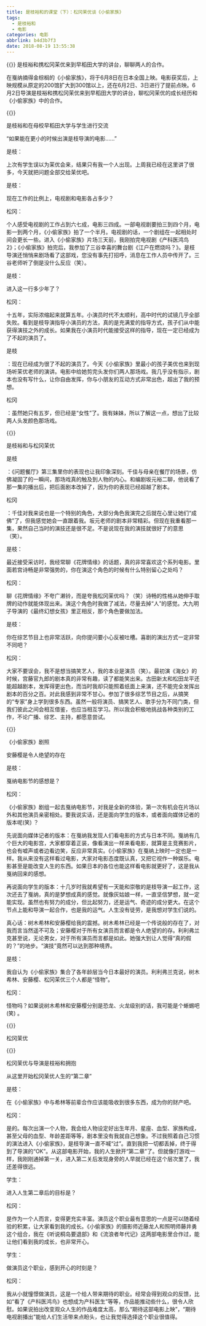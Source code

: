 ```yaml
---
title: 是枝裕和的课堂（下）：松冈茉优谈《小偷家族》
tags:
  - 是枝裕和
  - 电影
categories: 电影
abbrlink: b4d3b7f3
date: 2018-08-19 13:55:38
---
```

{{<img src="https://ss1.baidu.com/6ONXsjip0QIZ8tyhnq/it/u=3564758500,1196827338&fm=173&app=25&f=JPEG?w=600&h=399&s=F7121FC3665215D68E30712203003010" alt="">}}
是枝裕和携松冈茉优来到早稻田大学的讲台，聊聊两人的合作。

在戛纳摘得金棕榈的《小偷家族》，将于6月8日在日本全国上映。电影获奖后，上映规模从原定的200馆扩大到300馆以上，还在6月2日、3日进行了提前点映。6月2日导演是枝裕和携松冈茉优来到早稻田大学的讲台，聊松冈茉优的成长经历和《小偷家族》中的合作。

{{<img src="https://ss0.baidu.com/6ONWsjip0QIZ8tyhnq/it/u=2756746647,756669809&fm=173&app=25&f=JPEG?w=600&h=446&s=63B019C52E7304885191A13A0300E052" alt="">}}

是枝裕和在母校早稻田大学与学生进行交流

“如果能在更小的时候出演是枝导演的电影……”

是枝：

上次有学生误以为茉优会来，结果只有我一个人出现。上周我已经在这里讲了很多，今天就把问题全部交给茉优吧。

是枝：

现在工作的比例上，电视剧和电影各占多少？

松冈：

个人感受电视剧的工作占到六七成，电影三四成。一部电视剧要拍三到四个月，电影一到两个月，《小偷家族》拍了一个半月。电视剧的话，一个剧组在一起相处时间会更长一些。进入《小偷家族》片场三天前，我刚拍完电视剧《产科医鸿鸟2》；《小偷家族》拍完后，我参加了三谷幸喜的舞台剧《江户在燃烧吗？》。是枝导演还悄悄来剧场看了这部戏，您没有事先打招呼，消息在工作人员中传开了。三谷老师听了倒是没什么反应（笑）。

是枝：

进入这一行多少年了？

松冈：

十五年，实际浓缩起来就算五年。小演员时代不太顺利，高中时代的试镜几乎全部失败。看到是枝导演指导小演员的方法，真的是充满爱的指导方式，孩子们从中能获得演技之外的成长。如果我在小演员时代能接受这样的指导，现在一定已经成为了不起的演员了。

是枝

：现在已经成为很了不起的演员了。今天《小偷家族》里最小的孩子美优也来到现场听茉优老师的演讲。电影中给她剪完头发你们两人那场戏。我几乎没有指示，剧本也没有写什么，让你自由发挥，你与小朋友的互动方式非常出色，超出了我的预想。

松冈

：虽然她只有五岁，但已经是“女性”了。我有妹妹，所以了解这一点，想出了比较两人头发颜色那场戏。

{{<img src="https://ss1.baidu.com/6ONXsjip0QIZ8tyhnq/it/u=4014686827,2233941999&fm=173&app=25&f=JPEG?w=600&h=400&s=F998CB1907427F4956B494D00300F0B7" alt="">}}

是枝裕和与松冈茉优

是枝

：《问题餐厅》第三集里你的表现也让我印象深刻。千佳与母亲在餐厅的场景，仿佛凝固了的一瞬间，那场戏真的触及到人物的内心。和编剧坂元裕二聊，他说看了那一集的播出后，把后面剧本改掉了，因为你的表现已经超越了剧本。

松冈

：千佳对我来说也是一个特别的角色，大部分角色我演完之后就在心里让她们“成佛”了，但我感觉她会一直跟着我。坂元老师的剧本非常精彩。但现在我重看那一集，果然自己当时的演技还是很不足。不是说现在我的演技就很好了的意思（笑）。

是枝：

最近接受采访时，我经常聊《花牌情缘》的话题，真的非常喜欢这个系列电影。里面若宫诗畅是非常强势的，你在演这个角色的时候有什么特别留心之处吗？

松冈：

聊《花牌情缘》不夸广濑铃，而是夸我松冈茉优吗？（笑）诗畅的性格从她伸手取牌的动作就能体现出来。演这个角色时我做了减法，尽量去掉“人”的感觉。大九明子导演的《最终幻想女孩》里正相反，那个角色要做加法。

是枝：

你在综艺节目上也非常活跃，向你提问要小心反被吐槽。喜剧的演出方式一定非常不同吧？

松冈：

大家不要误会，我不是想当搞笑艺人，我的本业是演员（笑）。最初演《海女》的时候，宫藤官九郎的剧本真的非常有趣，读了都能笑出来。古田新太和松田龙平还能超越剧本，发挥得更出色，而当时我却只能照着纸面上来演，还不能完全发挥出剧本的百分之百。对此我感到非常不甘心。参加了很多综艺节目之后，从搞笑的“专家”身上学到很多东西。虽然一般将演员、搞笑艺人、歌手分为不同门类，但我们彼此之间会相互借鉴，也应当相互学习。所以我会积极地挑战各种类别的工作，不论广播、综艺、主持，都愿意尝试。

{{<img src="https://ss2.baidu.com/6ONYsjip0QIZ8tyhnq/it/u=1645632533,151029138&fm=173&app=25&f=JPEG?w=600&h=427&s=DDAA66D8465379EDC9800D13030080D2" alt="">}}

《小偷家族》剧照

安藤樱是令人绝望的存在

是枝：

戛纳电影节的感想是？

松冈：

《小偷家族》剧组一起去戛纳电影节，对我是全新的体验，第一次有机会在片场以外和其他演员亲密相处。要我说实话，还是面向学生的版本，或者面向媒体记者的版本呢(笑) ？

先说面向媒体记者的版本：在戛纳我发现人们看电影的方式与日本不同。戛纳有几个巨大的电影宫，大家都穿着正装，像看演出一样来看电影，就算是主竞赛影片，也会有嘘声或者边看边笑，反应非常真实。《小偷家族》在戛纳上映时一定也是一样。我从来没有这样看过电影，大家对电影态度既认真，又把它视作一种娱乐。电影甚至是能改变人生的东西。如果日本的各位也能这样看电影就更好了，这是我从戛纳回来的感想。

再说面向学生的版本：十几岁时我就希望有一天能和崇敬的是枝导演一起工作，这次还去了戛纳，真的是梦想成真的感觉。就像灰姑娘一样，一直坚信梦想，就一定能实现。虽然也有努力的成分，但比起努力，还是运气、奇迹的成分更大。在这个节点上能和导演一起合作，也是我的运气。人生没有徒劳，是我想对学生们说的。

真心话：树木希林和安藤樱给我的震撼。树木希林已经是一个传说般的存在了，对我而言当然遥不可及；安藤樱对于所有女演员而言都是令人绝望的的存。利利弗兰克甚至说，无论男女，对于所有演员而言都是如此。她强大到让人觉得“真的假的？”的地步。“演技”竟然可以达到那种境界。

是枝：

我自认为《小偷家族》集合了各年龄层当今日本最好的演员。利利弗兰克说，树木希林、安藤樱、松冈茉优三个人都是“怪物”。

松冈：

怪物吗？如果说树木希林和安藤樱分别是恐龙、火龙级别的话，我可能是个蜥蜴吧(笑) 。

{{<img src="https://ss0.baidu.com/6ONWsjip0QIZ8tyhnq/it/u=1835293554,2366070918&fm=173&app=25&f=JPEG?w=600&h=399&s=71B2CC7F5E7331847E18C02A0300E051" alt="">}}

松冈茉优

{{<img src="https://ss1.baidu.com/6ONXsjip0QIZ8tyhnq/it/u=3709772521,893670763&fm=173&app=25&f=JPEG?w=600&h=399&s=1494067C84724F867399614A03003010" alt="">}}

松冈茉优与导演是枝裕和拥抱

从这里开始松冈茉优人生的“第二章”

是枝：

在《小偷家族》中与希林等前辈合作应该能吸收到很多东西，成为你的财产吧。

松冈：

是的。每次出演一个人物，我会给人物设定好出生年月、星座、血型、家族构成，甚至父母的血型、年龄差距等等，剧本里没有我就自己想象。不过我照着自己习惯的演法进入《小偷家族》，是枝导演一直不喊“过”。直到我把一切都丢掉，终于得到了导演的“OK”。从这部电影开始，我的人生掀开“第二章”了。但就像打游戏一样，我刚刚通掉第一关，进入第二关后发现身旁的人早就已经在这个层次里了，我还差得很远。

学生：

进入人生第二章后的目标是？

松冈：

是作为一个人而言，变得更充实丰富。演员这个职业最有意思的一点是可以随着经验的积累，让大家看到我的成长。《小偷家族》的摄影师近藤龙人和照明师藤井勇这个组合，我在《听说桐岛要退部》和《流浪者年代记》这两部电影里合作过，能让他们看到我的成长，也非常开心。

学生：

做演员这个职业，感到开心的时刻是？

松冈：

我从小就憧憬做演员，这是一个给人带来期待的职业。经常会得到观众的反馈，比如“看了《产科医鸿鸟》也想成为产科医生”等等，作品能推动些什么，很令人欣慰。如果说拍出改变观众人生的作品难度太高，那么“期待这部电影上映”，“期待电视剧播出”能给人们生活带来点盼头，也让我觉得选择这个职业很值得。